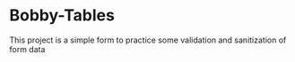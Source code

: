 # Bobby-Tables
This project is a simple form to practice some validation and sanitization of form data
